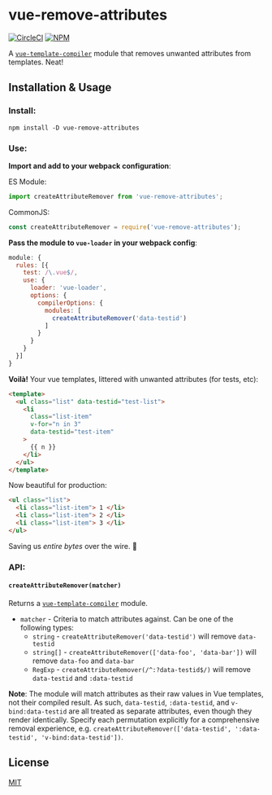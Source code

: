 
# vue-remove-attributes
[![CircleCI](https://circleci.com/gh/emensch/vue-remove-attributes.svg?style=svg)](https://circleci.com/gh/emensch/vue-remove-attributes)
[![NPM](https://img.shields.io/npm/v/vue-remove-attributes)](https://www.npmjs.com/package/vue-remove-attributes)

A [`vue-template-compiler`](https://github.com/vuejs/vue/tree/dev/packages/vue-template-compiler) module that removes unwanted attributes from templates. Neat!


## Installation & Usage
### Install:
```
npm install -D vue-remove-attributes
```

### Use:
**Import and add to your webpack configuration**:

ES Module:
```javascript
import createAttributeRemover from 'vue-remove-attributes';
```
CommonJS:
```javascript
const createAttributeRemover = require('vue-remove-attributes');
```

**Pass the module to `vue-loader` in your webpack config**:
```javascript
module: {
  rules: [{
    test: /\.vue$/,
    use: {
      loader: 'vue-loader',
      options: {
        compilerOptions: {
          modules: [
            createAttributeRemover('data-testid')
          ]
        }
      }
    }
  }]
}
```

**Voilà!** Your vue templates, littered with unwanted attributes (for tests, etc):
```html
<template>
  <ul class="list" data-testid="test-list">
    <li
      class="list-item"
      v-for="n in 3"
      data-testid="test-item"
    >
      {{ n }}
    </li>
  </ul>
</template>
```
Now beautiful for production:
```html
<ul class="list">
  <li class="list-item"> 1 </li>
  <li class="list-item"> 2 </li>
  <li class="list-item"> 3 </li>
</ul>
```
Saving us _entire bytes_ over the wire. :rocket:

### API:
#### `createAttributeRemover(matcher)`
Returns a [`vue-template-compiler`](https://github.com/vuejs/vue/tree/dev/packages/vue-template-compiler) module.
* `matcher` - Criteria to match attributes against. Can be one of the following types:
  * `string` - `createAttributeRemover('data-testid')` will remove `data-testid`
  * `string[]` - `createAttributeRemover(['data-foo', 'data-bar'])` will remove `data-foo` and `data-bar`
  * `RegExp` - `createAttributeRemover(/^:?data-testid$/)` will remove `data-testid` and `:data-testid`

**Note**: The module will match attributes as their raw values in Vue templates, not their compiled result. As such, `data-testid`, `:data-testid`, and `v-bind:data-testid` are all treated as separate attributes, even though they render identically. Specify each permutation explicitly for a comprehensive removal experience, e.g. `createAttributeRemover(['data-testid', ':data-testid', 'v-bind:data-testid'])`.


## License
[MIT](https://github.com/emensch/vue-remove-attributes/blob/master/LICENSE)